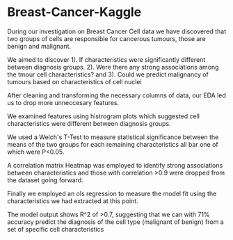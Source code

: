 # Breast-Cancer-Kaggle
During our investigation on Breast Cancer Cell data we have discovered that two groups of cells are responsible for cancerous tumours, those are benign and malignant.

We aimed to discover 1). If characteristics were significantly different between diagnosis groups. 2). Were there any strong associations among the tmour cell characteristics? and 3). Could we predict malignancy of tumours based on characteristics of cell nuclei

After cleaning and transforming the necessary columns of data, our EDA led us to drop more unneccesary features.

We examined features using histrogram plots which suggested cell characteristics were different between diagnosis groups.

We used a Welch's T-Test to measure statistical significance between the means of the two groups for each remaining characteristics all bar one of which were P<0.05.

A correlation matrix Heatmap was employed to identify strong associations between characteristics and those with correlation >0.9 were dropped from the dataset going forward.

Finally we employed an ols regression to measure the model fit using the characteristics we had extracted at this point.

The model output shows R^2 of >0.7, suggesting that we can with 71% accuracy predict the diagnosis of the cell type (malignant of benign) from a set of specific cell characteristics